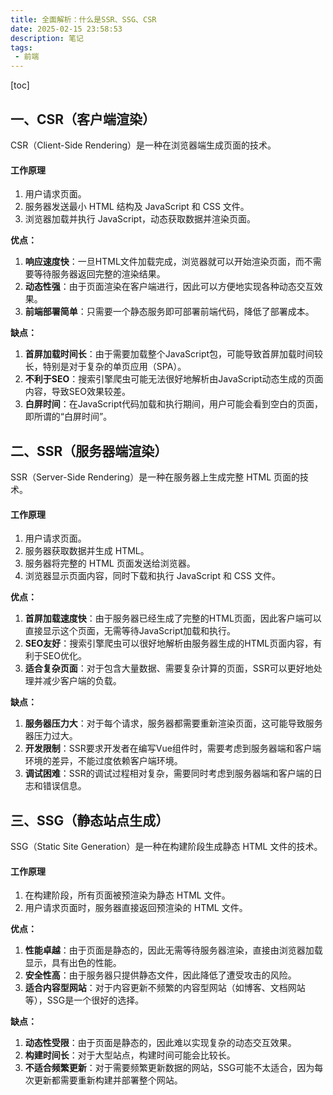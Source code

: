 ```yaml
---
title: 全面解析：什么是SSR、SSG、CSR
date: 2025-02-15 23:58:53
description: 笔记
tags:
 - 前端
---
```


[toc]

## 一、CSR（客户端渲染）

CSR（Client-Side Rendering）是一种在浏览器端生成页面的技术。

#### 工作原理

1. 用户请求页面。
2. 服务器发送最小 HTML 结构及 JavaScript 和 CSS 文件。
3. 浏览器加载并执行 JavaScript，动态获取数据并渲染页面。

**优点：**

1. **响应速度快**：一旦HTML文件加载完成，浏览器就可以开始渲染页面，而不需要等待服务器返回完整的渲染结果。
2. **动态性强**：由于页面渲染在客户端进行，因此可以方便地实现各种动态交互效果。
3. **前端部署简单**：只需要一个静态服务即可部署前端代码，降低了部署成本。

**缺点：**

1. **首屏加载时间长**：由于需要加载整个JavaScript包，可能导致首屏加载时间较长，特别是对于复杂的单页应用（SPA）。
2. **不利于SEO**：搜索引擎爬虫可能无法很好地解析由JavaScript动态生成的页面内容，导致SEO效果较差。
3. **白屏时间**：在JavaScript代码加载和执行期间，用户可能会看到空白的页面，即所谓的“白屏时间”。

## 二、SSR（服务器端渲染）

SSR（Server-Side Rendering）是一种在服务器上生成完整 HTML 页面的技术。

#### 工作原理

1. 用户请求页面。
2. 服务器获取数据并生成 HTML。
3. 服务器将完整的 HTML 页面发送给浏览器。
4. 浏览器显示页面内容，同时下载和执行 JavaScript 和 CSS 文件。

**优点：**

1. **首屏加载速度快**：由于服务器已经生成了完整的HTML页面，因此客户端可以直接显示这个页面，无需等待JavaScript加载和执行。
2. **SEO友好**：搜索引擎爬虫可以很好地解析由服务器生成的HTML页面内容，有利于SEO优化。
3. **适合复杂页面**：对于包含大量数据、需要复杂计算的页面，SSR可以更好地处理并减少客户端的负载。

**缺点：**

1. **服务器压力大**：对于每个请求，服务器都需要重新渲染页面，这可能导致服务器压力过大。
2. **开发限制**：SSR要求开发者在编写Vue组件时，需要考虑到服务器端和客户端环境的差异，不能过度依赖客户端环境。
3. **调试困难**：SSR的调试过程相对复杂，需要同时考虑到服务器端和客户端的日志和错误信息。

## 三、SSG（静态站点生成）

SSG（Static Site Generation）是一种在构建阶段生成静态 HTML 文件的技术。

#### 工作原理

1. 在构建阶段，所有页面被预渲染为静态 HTML 文件。
2. 用户请求页面时，服务器直接返回预渲染的 HTML 文件。

**优点：**

1. **性能卓越**：由于页面是静态的，因此无需等待服务器渲染，直接由浏览器加载显示，具有出色的性能。
2. **安全性高**：由于服务器只提供静态文件，因此降低了遭受攻击的风险。
3. **适合内容型网站**：对于内容更新不频繁的内容型网站（如博客、文档网站等），SSG是一个很好的选择。

**缺点：**

1. **动态性受限**：由于页面是静态的，因此难以实现复杂的动态交互效果。
2. **构建时间长**：对于大型站点，构建时间可能会比较长。
3. **不适合频繁更新**：对于需要频繁更新数据的网站，SSG可能不太适合，因为每次更新都需要重新构建并部署整个网站。